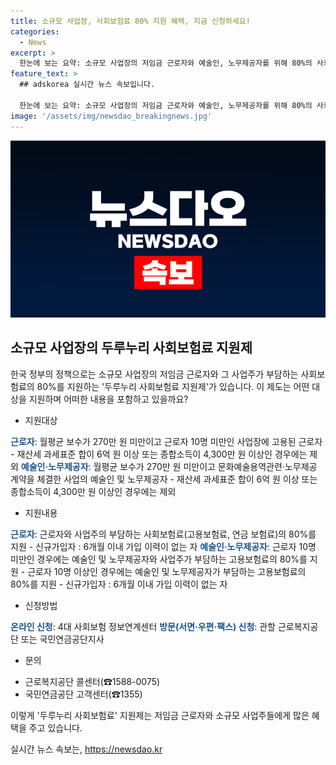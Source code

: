 ```yaml
---
title: 소규모 사업장, 사회보험료 80% 지원 혜택, 지금 신청하세요!
categories:
  - News
excerpt: >
  한눈에 보는 요약: 소규모 사업장의 저임금 근로자와 예술인, 노무제공자를 위해 80%의 사회보험료를 지원하는 두루누리 사회보험료제도가 소개되었다. 근로자와 사업주가 부담하는 사회보험료 및 고용보험료가 대상이며, 온라인이나 방문 신청이 가능하며 추가 정보는 근로복지공단과 국민연금공단으로 문의할 수 있다. (자료출처=정책브리핑 www.korea.kr)
feature_text: >
  ## adskorea 실시간 뉴스 속보입니다.

  한눈에 보는 요약: 소규모 사업장의 저임금 근로자와 예술인, 노무제공자를 위해 80%의 사회보험료를 지원하는 두루누리 사회보험료제도가 소개되었다. 근로자와 사업주가 부담하는 사회보험료 및 고용보험료가 대상이며, 온라인이나 방문 신청이 가능하며 추가 정보는 근로복지공단과 국민연금공단으로 문의할 수 있다. (자료출처=정책브리핑 www.korea.kr)
image: '/assets/img/newsdao_breakingnews.jpg'
---
```


<p><img src="/assets/img/newsdao_breakingnews.jpg" alt="adskorea 속보" /></p>

<h2 data-ke-size="size26">소규모 사업장의 두루누리 사회보험료 지원제</h2>

<p>한국 정부의 정책으로는 소규모 사업장의 저임금 근로자와 그 사업주가 부담하는 사회보험료의 80%를 지원하는 '두루누리 사회보험료 지원제'가 있습니다. 이 제도는 어떤 대상을 지원하며 어떠한 내용을 포함하고 있을까요?</p>

<ul>
<li>지원대상</li>
</ul>

<p><b><span style="color: #1a5490;">근로자</span></b>: 월평균 보수가 270만 원 미만이고 근로자 10명 미만인 사업장에 고용된 근로자
- 재산세 과세표준 합이 6억 원 이상 또는 종합소득이 4,300만 원 이상인 경우에는 제외
<b><span style="color: #1a5490;">예술인·노무제공자</span></b>: 월평균 보수가 270만 원 미만이고 문화예술용역관련·노무제공 계약을 체결한 사업의 예술인 및 노무제공자
- 재산세 과세표준 합이 6억 원 이상 또는 종합소득이 4,300만 원 이상인 경우에는 제외</p>

<ul>
<li>지원내용</li>
</ul>

<p><b><span style="color: #1a5490;">근로자</span></b>: 근로자와 사업주의 부담하는 사회보험료(고용보험료, 연금 보험료)의 80%를 지원
- 신규가입자 : 6개월 이내 가입 이력이 없는 자
<b><span style="color: #1a5490;">예술인·노무제공자</span></b>: 근로자 10명 미만인 경우에는 예술인 및 노무제공자와 사업주가 부담하는 고용보험료의 80%를 지원
- 근로자 10명 이상인 경우에는 예술인 및 노무제공자가 부담하는 고용보험료의 80%를 지원
- 신규가입자 : 6개월 이내 가입 이력이 없는 자</p>

<ul>
<li>신청방법</li>
</ul>

<p><b><span style="color: #1a5490;">온라인 신청</span></b>: 4대 사회보험 정보연계센터
<b><span style="color: #1a5490;">방문(서면·우편·팩스) 신청</span></b>: 관할 근로복지공단 또는 국민연금공단지사</p>

<ul>
<li>문의</li>
</ul>

<ul>
<li>근로복지공단 콜센터(☎1588-0075)</li>
<li>국민연금공단 고객센터(☎1355)</li>
</ul>

<p>이렇게 '두루누리 사회보험료' 지원제는 저임금 근로자와 소규모 사업주들에게 많은 혜택을 주고 있습니다.</p>
실시간 뉴스 속보는, <a href="https://newsdao.kr" rel="dofollow">https://newsdao.kr</a>


